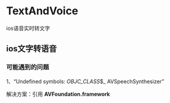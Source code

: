 # TextAndVoice

ios语音实时转文字

## ios文字转语音

### 可能遇到的问题

1、“Undefined symbols: _OBJC_CLASS_$_ AVSpeechSynthesizer”

解决方案：引用 **AVFoundation.framework**


